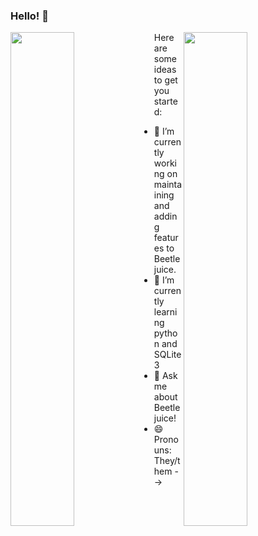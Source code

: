 ### Hello! 👋

<img align="left" src="https://github-readme-stats.vercel.app/api?username=ThatOneWanderingWeirdo&theme=dark&show_icons=true" width="45%"/>
<img align="right" src="https://github-readme-stats.vercel.app/api/top-langs/?username=ThatOneWanderingWeirdo&layout=compact&theme=dark" width="45%"/>


Here are some ideas to get you started:

- 🔭 I’m currently working on maintaining and adding features to Beetlejuice.
- 🌱 I’m currently learning python and SQLite3
- 💬 Ask me about Beetlejuice!
- 😄 Pronouns: They/them
-->
